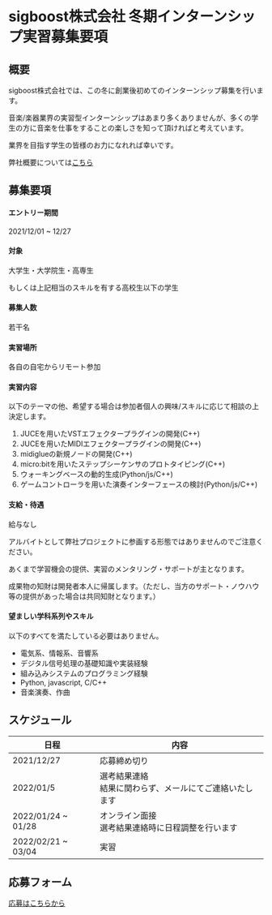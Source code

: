 # sigboost株式会社 冬期インターンシップ実習募集要項


## 概要

sigboost株式会社では、この冬に創業後初めてのインターンシップ募集を行います。

音楽/楽器業界の実習型インターンシップはあまり多くありませんが、多くの学生の方に音楽を仕事をすることの楽しさを知って頂ければと考えています。

業界を目指す学生の皆様のお力になれれば幸いです。

弊社概要については[こちら](README.md)


## 募集要項

#### エントリー期間

2021/12/01 ~ 12/27

#### 対象

大学生・大学院生・高専生

もしくは上記相当のスキルを有する高校生以下の学生

#### 募集人数

若干名

#### 実習場所

各自の自宅からリモート参加

#### 実習内容

以下のテーマの他、希望する場合は参加者個人の興味/スキルに応じて相談の上決定します。

1. JUCEを用いたVSTエフェクタープラグインの開発(C++)
1. JUCEを用いたMIDIエフェクタープラグインの開発(C++)
1. midiglueの新規ノードの開発(C++)
1. micro:bitを用いたステップシーケンサのプロトタイピング(C++)
1. ウォーキングベースの動的生成(Python/js/C++)
1. ゲームコントローラを用いた演奏インターフェースの検討(Python/js/C++)


#### 支給・待遇

給与なし

アルバイトとして弊社プロジェクトに参画する形態ではありませんのでご注意ください。

あくまで学習機会の提供、実習のメンタリング・サポートが主となります。

成果物の知財は開発者本人に帰属します。（ただし、当方のサポート・ノウハウ等の提供があった場合は共同知財となります。）

#### 望ましい学科系列やスキル

以下のすべてを満たしている必要はありません。

- 電気系、情報系、音響系
- デジタル信号処理の基礎知識や実装経験
- 組み込みシステムのプログラミング経験
- Python, javascript, C/C++
- 音楽演奏、作曲



## スケジュール

| 日程 | 内容 |
|---|---|
| 2021/12/27 | 応募締め切り |
| 2022/01/5 | 選考結果連絡<br>結果に関わらず、メールにてご連絡いたします |
| 2022/01/24 ~ 01/28 | オンライン面接<br>選考結果連絡時に日程調整を行います |
| 2022/02/21 ~ 03/04 | 実習 |


## 応募フォーム
 
 [応募はこちらから](https://forms.gle/uYhtSZJpEvK2g4Xq5)
